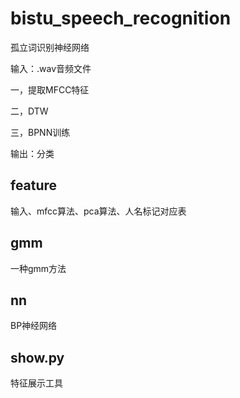 bistu\_speech\_recognition
===================================

孤立词识别神经网络

输入：.wav音频文件

一，提取MFCC特征

二，DTW

三，BPNN训练

输出：分类

feature
----

输入、mfcc算法、pca算法、人名标记对应表

gmm
----

一种gmm方法

nn
----

BP神经网络

show.py
----
特征展示工具

